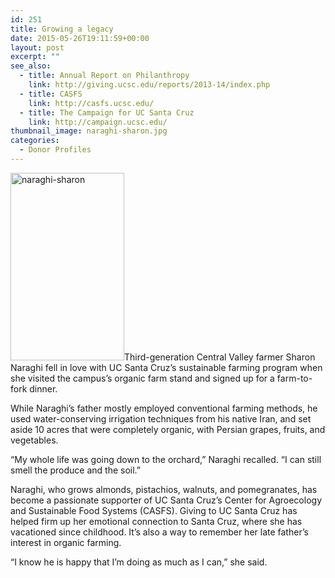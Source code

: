 ```yaml
---
id: 251
title: Growing a legacy
date: 2015-05-26T19:11:59+00:00
layout: post
excerpt: ""
see_also:
  - title: Annual Report on Philanthropy
    link: http://giving.ucsc.edu/reports/2013-14/index.php
  - title: CASFS
    link: http://casfs.ucsc.edu/
  - title: The Campaign for UC Santa Cruz
    link: http://campaign.ucsc.edu/
thumbnail_image: naraghi-sharon.jpg
categories:
  - Donor Profiles
---
```

<img class="alignright size-medium wp-image-252" src="http://live-ucsc-giving.pantheonsite.io/wp-content/uploads/2017/08/naraghi-sharon-182x300.jpg" alt="naraghi-sharon" width="182" height="300" srcset="https://ucsc-giving.lndo.site/wp-content/uploads/2017/08/naraghi-sharon-182x300.jpg 182w, https://ucsc-giving.lndo.site/wp-content/uploads/2017/08/naraghi-sharon.jpg 293w" sizes="(max-width: 182px) 100vw, 182px" />Third-generation Central Valley farmer Sharon Naraghi fell in love with UC Santa Cruz&#8217;s sustainable farming program when she visited the campus&#8217;s organic farm stand and signed up for a farm-to-fork dinner.

While Naraghi&#8217;s father mostly employed conventional farming methods, he used water-conserving irrigation techniques from his native Iran, and set aside 10 acres that were completely organic, with Persian grapes, fruits, and vegetables.

&#8220;My whole life was going down to the orchard,&#8221; Naraghi recalled. &#8220;I can still smell the produce and the soil.&#8221;

Naraghi, who grows almonds, pistachios, walnuts, and pomegranates, has become a passionate supporter of UC Santa Cruz&#8217;s Center for Agroecology and Sustainable Food Systems (CASFS). Giving to UC Santa Cruz has helped firm up her emotional connection to Santa Cruz, where she has vacationed since childhood. It&#8217;s also a way to remember her late father&#8217;s interest in organic farming.

&#8220;I know he is happy that I&#8217;m doing as much as I can,&#8221; she said.
